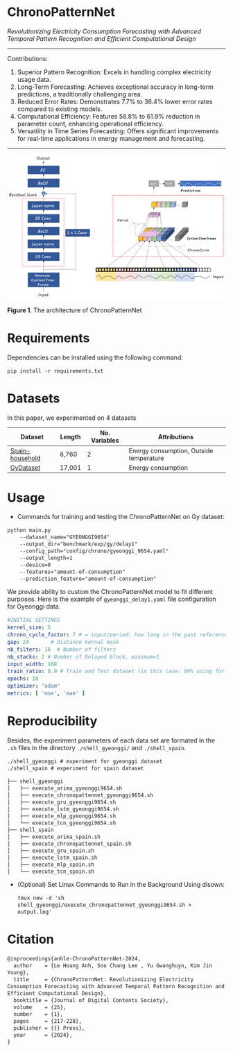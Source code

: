 # ChronoPatternNet
*Revolutionizing Electricity Consumption Forecasting with Advanced Temporal Pattern Recognition and Efficient Computational Design*

-----
Contributions:
1. Superior Pattern Recognition: Excels in handling complex electricity usage data.
2. Long-Term Forecasting: Achieves exceptional accuracy in long-term predictions, a traditionally challenging area.
3. Reduced Error Rates: Demonstrates 7.7% to 36.4% lower error rates compared to existing models.
4. Computational Efficiency: Features 58.8% to 61.9% reduction in parameter count, enhancing operational efficiency.
5. Versatility in Time Series Forecasting: Offers significant improvements for real-time applications in energy management and forecasting.
-----
![architecture](imgs/architecture.png)

**Figure 1**. The architecture of ChronoPatternNet


# Requirements
Dependencies can be installed using the following command:
```shell
pip install -r requirements.txt
```
# Datasets

In this paper, we experimented on 4 datasets

| Dataset  | Length | No. Variables | Attributions                                                                                                       |
|----------|--------|---------------|--------------------------------------------------------------------------------------------------------------------|
| [Spain-household](https://paperswithcode.com/dataset/energy-consumption-curves-of-499-customers)    | 8,760  | 2             | Energy consumption, Outside temperature                                                                            |
| [GyDataset](https://huggingface.co/datasets/andrewlee1807/Gyeonggi) | 17,001 | 1             | Energy consumption                                                                                                 |

# Usage
- Commands for training and testing the ChronoPatternNet on Gy dataset:
```shell
python main.py
    --dataset_name="GYEONGGI9654"
    --output_dir="benchmark/exp/gy/delay1"
    --config_path="config/chrono/gyeonggi_9654.yaml"
    --output_length=1
    --device=0
    --features="amount-of-consumption"
    --prediction_feature="amount-of-consumption"
```


We provide ability to custom the ChronoPatternNet model to fit different purposes. Here is the example of `gyeonggi_delay1.yaml` file configuration for Gyeonggi data.
```yaml
#INITIAL SETTINGS
kernel_size: 5
chrono_cycle_factor: 7 # = input/period: how long in the past reference
gap: 24       # distance kernal mask
nb_filters: 16  # Number of filters 
nb_stacks: 2 # Number of Delayed block, minimum=1
input_width: 168
train_ratio: 0.9 # Train and Test dataset (in this case: 90% using for Train and 10% for Testing)
epochs: 10
optimizer: "adam"
metrics: [ 'mse', 'mae' ]
```

# Reproducibility

Besides, the experiment parameters of each data set are formated in the `.sh` files in the directory `./shell_gyeonggi/` and `./shell_spain`.
```shell
./shell_gyeonggi # experiment for gyeonggi dataset
./shell_spain # experiment for spain dataset
```

```
├── shell_gyeonggi 
│   ├── execute_arima_gyeonggi9654.sh
│   ├── execute_chronopattennet_gyeonggi9654.sh
│   ├── execute_gru_gyeonggi9654.sh
│   ├── execute_lstm_gyeonggi9654.sh
│   ├── execute_mlp_gyeonggi9654.sh
│   └── execute_tcn_gyeonggi9654.sh
├── shell_spain
│   ├── execute_arima_spain.sh
│   ├── execute_chronopattennet_spain.sh
│   ├── execute_gru_spain.sh
│   ├── execute_lstm_spain.sh
│   ├── execute_mlp_spain.sh
│   └── execute_tcn_spain.sh
```

- (Optional) Set Linux Commands to Run in the Background Using disown:
    ```shell
    tmux new -d 'sh shell_gyeonggi/execute_chronopattennet_gyeonggi9654.sh > output.log'
    ```

# Citation

```
@inproceedings{anhle-ChronoPatternNet-2024,
  author    = {Le Hoang Anh, Soo Chang Lee , Yu Gwanghuyn, Kim Jin Young},
  title     = {ChronoPatternNet: Revolutionizing Electricity Consumption Forecasting with Advanced Temporal Pattern Recognition and Efficient Computational Design},
  booktitle = {Journal of Digital Contents Society},
  volume    = {25},
  number    = {1},
  pages     = {217-228},
  publisher = {{} Press},
  year      = {2024},
}
```
